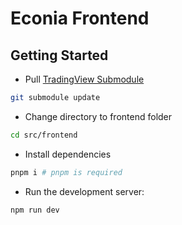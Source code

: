 # Econia Frontend
## Getting Started
- Pull  [TradingView Submodule](https://github.com/tradingview/charting_library)
```bash
git submodule update
```
- Change directory to frontend folder
```bash
cd src/frontend
```
- Install dependencies
```bash
pnpm i # pnpm is required
```
- Run the development server:
```bash
npm run dev 
```